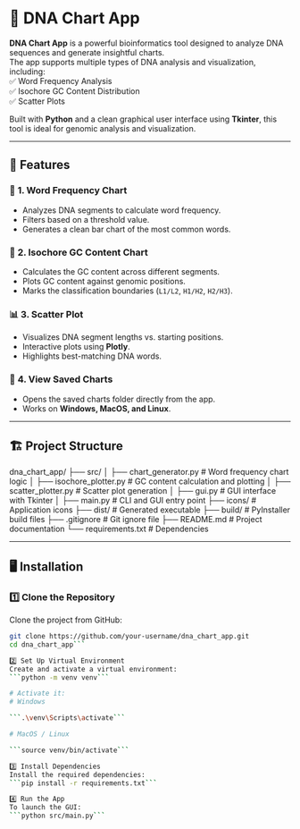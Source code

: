 # 🧬 DNA Chart App

**DNA Chart App** is a powerful bioinformatics tool designed to analyze DNA sequences and generate insightful charts.  
The app supports multiple types of DNA analysis and visualization, including:  
✅ Word Frequency Analysis  
✅ Isochore GC Content Distribution  
✅ Scatter Plots  

Built with **Python** and a clean graphical user interface using **Tkinter**, this tool is ideal for genomic analysis and visualization.

---

## 📌 **Features**
### 🔎 **1. Word Frequency Chart**
- Analyzes DNA segments to calculate word frequency.  
- Filters based on a threshold value.  
- Generates a clean bar chart of the most common words.  

### 🧬 **2. Isochore GC Content Chart**
- Calculates the GC content across different segments.  
- Plots GC content against genomic positions.  
- Marks the classification boundaries (`L1/L2`, `H1/H2`, `H2/H3`).  

### 📊 **3. Scatter Plot**
- Visualizes DNA segment lengths vs. starting positions.  
- Interactive plots using **Plotly**.  
- Highlights best-matching DNA words.  

### 🎯 **4. View Saved Charts**
- Opens the saved charts folder directly from the app.  
- Works on **Windows, MacOS, and Linux**.  

---

## 🏗️ **Project Structure**
dna_chart_app/ ├── src/ │ ├── chart_generator.py # Word frequency chart logic │ ├── isochore_plotter.py # GC content calculation and plotting │ ├── scatter_plotter.py # Scatter plot generation │ ├── gui.py # GUI interface with Tkinter │ ├── main.py # CLI and GUI entry point ├── icons/ # Application icons ├── dist/ # Generated executable ├── build/ # PyInstaller build files ├── .gitignore # Git ignore file ├── README.md # Project documentation └── requirements.txt # Dependencies


---

## 🖥️ **Installation**
### 1️⃣ **Clone the Repository**
Clone the project from GitHub:
```bash
git clone https://github.com/your-username/dna_chart_app.git
cd dna_chart_app```

2️⃣ Set Up Virtual Environment
Create and activate a virtual environment:
```python -m venv venv```

# Activate it:
# Windows

```.\venv\Scripts\activate```

# MacOS / Linux

```source venv/bin/activate```

3️⃣ Install Dependencies
Install the required dependencies:
```pip install -r requirements.txt```

4️⃣ Run the App
To launch the GUI:
```python src/main.py```

